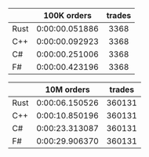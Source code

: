||100K orders|trades|
-|:-:|:-:|
|Rust|0:00:00.051886|3368|
|C++|0:00:00.092923|3368|
|C#|0:00:00.251006|3368|
|F#|0:00:00.423196|3368|


||10M orders|trades|
-|:-:|:-:|
|Rust|0:00:06.150526|360131|
|C++|0:00:10.850196|360131|
|C#|0:00:23.313087|360131|
|F#|0:00:29.906370|360131|


